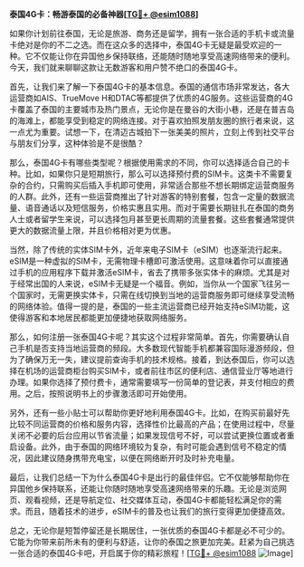**泰国4G卡：畅游泰国的必备神器[[TG💪+ @esim1088](https://t.me/s/esim1088)]**

如果你计划前往泰国，无论是旅游、商务还是留学，拥有一张合适的手机卡或流量卡绝对是你的不二之选。而在这众多的选择中，泰国4G卡无疑是最受欢迎的一种。它不仅能让你在异国他乡保持联络，还能随时随地享受高速网络带来的便利。今天，我们就来聊聊这款让无数游客和用户赞不绝口的泰国4G卡。

首先，让我们来了解一下泰国4G卡的基本信息。泰国的通信市场非常发达，各大运营商如AIS、TrueMove H和DTAC等都提供了优质的4G服务。这些运营商的4G卡覆盖了泰国的主要城市及热门景点，无论你是在曼谷的大街小巷，还是在普吉岛的海滩上，都能享受到稳定的网络连接。对于喜欢拍照发朋友圈的旅行者来说，这一点尤为重要。试想一下，在清迈古城拍下一张美美的照片，立刻上传到社交平台与朋友们分享，这种体验是不是很酷？

那么，泰国4G卡有哪些类型呢？根据使用需求的不同，你可以选择适合自己的卡种。比如，如果你只是短期旅行，那么可以选择预付费的SIM卡。这类卡不需要复杂的合约，只需购买后插入手机即可使用，非常适合那些不想长期绑定运营商服务的人群。此外，还有一些运营商推出了针对游客的特别套餐，包含一定量的数据流量、语音通话以及短信服务，价格实惠且实用。而对于需要长期驻扎在泰国的商务人士或者留学生来说，可以选择包月甚至更长周期的流量套餐。这些套餐通常提供更大的数据流量上限，并且价格相对更为优惠。

当然，除了传统的实体SIM卡外，近年来电子SIM卡（eSIM）也逐渐流行起来。eSIM是一种虚拟的SIM卡，无需物理卡槽即可激活使用。这意味着你可以直接通过手机的应用程序下载并激活eSIM卡，省去了携带多张实体卡的麻烦。尤其是对于经常出国的人来说，eSIM卡无疑是一个福音。例如，当你从一个国家飞往另一个国家时，无需更换实体卡，只需在线切换到当地的运营商服务即可继续享受流畅的网络体验。值得一提的是，泰国的一些主流运营商已经开始支持eSIM功能，这使得游客和本地居民都能更加便捷地获取网络服务。

那么，如何注册一张泰国4G卡呢？其实这个过程非常简单。首先，你需要确认自己手机是否支持当地运营商的频段。大多数现代智能手机都兼容国际漫游频段，但为了确保万无一失，建议提前查询手机的技术规格。接着，到达泰国后，你可以选择在机场的运营商柜台购买SIM卡，或者前往市区的便利店、通信营业厅等地进行办理。如果你选择了预付费卡，通常需要填写一份简单的登记表，并支付相应的费用。之后，按照说明书上的步骤激活即可开始使用。

另外，还有一些小贴士可以帮助你更好地利用泰国4G卡。比如，在购买前最好先比较不同运营商的价格和服务内容，选择性价比最高的产品；在使用过程中，尽量关闭不必要的后台应用以节省流量；如果发现信号不好，可以尝试更换位置或者重启设备。此外，由于泰国的网络环境较为复杂，有时可能会遇到信号不稳定的情况，因此建议随身携带充电宝，以便在网络断开时及时补充电量。

最后，让我们总结一下为什么泰国4G卡是出行的最佳伴侣。它不仅能够帮助你在异国他乡保持联系，还能让你随时随地享受高速网络带来的乐趣。无论是浏览网页、观看视频，还是导航定位、社交媒体互动，泰国4G卡都能轻松满足你的需求。而且，随着技术的进步，eSIM卡的普及也让我们的旅行变得更加便捷高效。

总之，无论你是短暂停留还是长期居住，一张优质的泰国4G卡都是必不可少的。它能为你带来前所未有的便利与舒适，让你的泰国之旅更加完美。赶紧为自己挑选一张合适的泰国4G卡吧，开启属于你的精彩旅程！[[TG💪+ @esim1088](https://t.me/s/esim1088) ![Image](https://i.postimg.cc/4NQfJmqS/Snipaste-2025-05-13-00-14-12.png)]